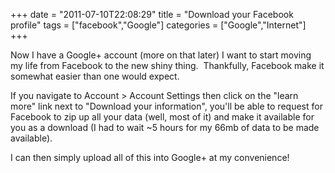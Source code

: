 +++
date = "2011-07-10T22:08:29"
title = "Download your Facebook profile"
tags = ["facebook","Google"]
categories = ["Google","Internet"]
+++

Now I have a Google+ account (more on that later) I want to start moving my life from Facebook to the new shiny thing.  Thankfully, Facebook make it somewhat easier than one would expect. 
 
If you navigate to Account &gt; Account Settings then click on the "learn more" link next to "Download your information", you'll be able to request for Facebook to zip up all your data (well, most of it) and make it available for you as a download (I had to wait ~5 hours for my 66mb of data to be made available). 
 
I can then simply upload all of this into Google+ at my convenience!
